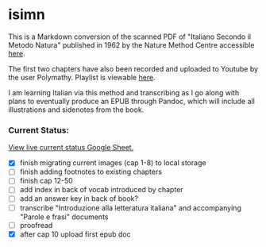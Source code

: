 # isimn

This is a Markdown conversion of the scanned PDF of "Italiano Secondo il Metodo Natura" published in 1962 by the Nature Method Centre accessible [here](https://csclub.uwaterloo.ca/~rfburger/language/L%27italiano%20secondo%20il%20metodo%20natura/L%27italiano%20secondo%20il%20metodo%20natura.pdf).

The first two chapters have also been recorded and uploaded to Youtube by the user Polymathy. Playlist is viewable [here](https://www.youtube.com/playlist?list=PLQQL5IeNgck0CP34Z558D2Djkk4poSGOa).

I am learning Italian via this method and transcribing as I go along with plans to eventually produce an EPUB through Pandoc, which will include all illustrations and sidenotes from the book.

### Current Status:

[View live current status Google Sheet.](https://docs.google.com/spreadsheets/d/1qr5EIiRmIPb2RBrO8cecpvc0PDyF-O6H2oUMvojQaNI/edit?usp=sharing)

- [X] finish migrating current images (cap 1-8) to local storage
- [ ] finish adding footnotes to existing chapters
- [ ] finish cap 12-50
- [ ] add index in back of vocab introduced by chapter
- [ ] add an answer key in back of book?
- [ ] transcribe "Introduzione alla letteratura italiana" and accompanying "Parole e frasi" documents
- [ ] proofread
- [X] after cap 10 upload first epub doc
<!--stackedit_data:
eyJoaXN0b3J5IjpbMjEyNDY0NTk4Ml19
-->